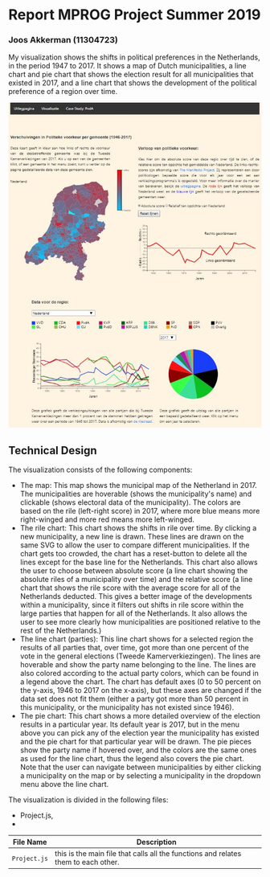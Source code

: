 # Report MPROG Project Summer 2019
### Joos Akkerman (11304723)

My visualization shows the shifts in political preferences in the Netherlands, in the period 1947 to 2017. It shows a map of Dutch municipalities, a line chart and pie chart that shows the election result for all municipalities that existed in 2017, and a line chart that shows the development of the political preference of a region over time.

![alt text](https://github.com/JAkkerman/MPROG_Project/blob/master/Img/screen6.jpg)

## Technical Design
The visualization consists of the following components:
* The map: This map shows the municipal map of the Netherland in 2017. The municipalities are hoverable (shows the municipality's name) and clickable (shows electoral data of the municipality). The colors are based on the rile (left-right score) in 2017, where more blue means more right-winged and more red means more left-winged.
* The rile chart: This chart shows the shifts in rile over time. By clicking a new municipality, a new line is drawn. These lines are drawn on the same SVG to allow the user to compare different municipalities. If the chart gets too crowded, the chart has a reset-button to delete all the lines except for the base line for the Netherlands. This chart also allows the user to choose between absolute score (a line chart showing the absolute riles of a municipality over time) and the relative score (a line chart that shows the rile score with the average score for all of the Netherlands deducted. This gives a better image of the developments within a municipality, since it filters out shifts in rile score within the large parties that happen for all of the Netherlands. It also allows the user to see more clearly how municipalities are positioned relative to the rest of the Netherlands.)
* The line chart (parties): This line chart shows for a selected region the results of all parties that, over time, got more than one percent of the vote in the general elections (Tweede Kamerverkiezingen). The lines are hoverable and show the party name belonging to the line. The lines are also colored according to the actual party colors, which can be found in a legend above the chart. The chart has default axes (0 to 50 percent on the y-axis, 1946 to 2017 on the x-axis), but these axes are changed if the data set does not fit them (either a party got more than 50 percent in this municipality, or the municipality has not existed since 1946).
* The pie chart: This chart shows a more detailed overview of the election results in a particular year. Its default year is 2017, but in the menu above you can pick any of the election year the municipality has existed and the pie chart for that particular year will be drawn. The pie pieces show the party name if hovered over, and the colors are the same ones as used for the line chart, thus the legend also covers the pie chart.
Note that the user can navigate between municipalities by either clicking a municipality on the map or by selecting a municipality in the dropdown menu above the line chart.

The visualization is divided in the following files:
* Project.js,
*

File Name | Description
----------|------------
```Project.js```| this is the main file that calls all the functions and relates them to each other.
